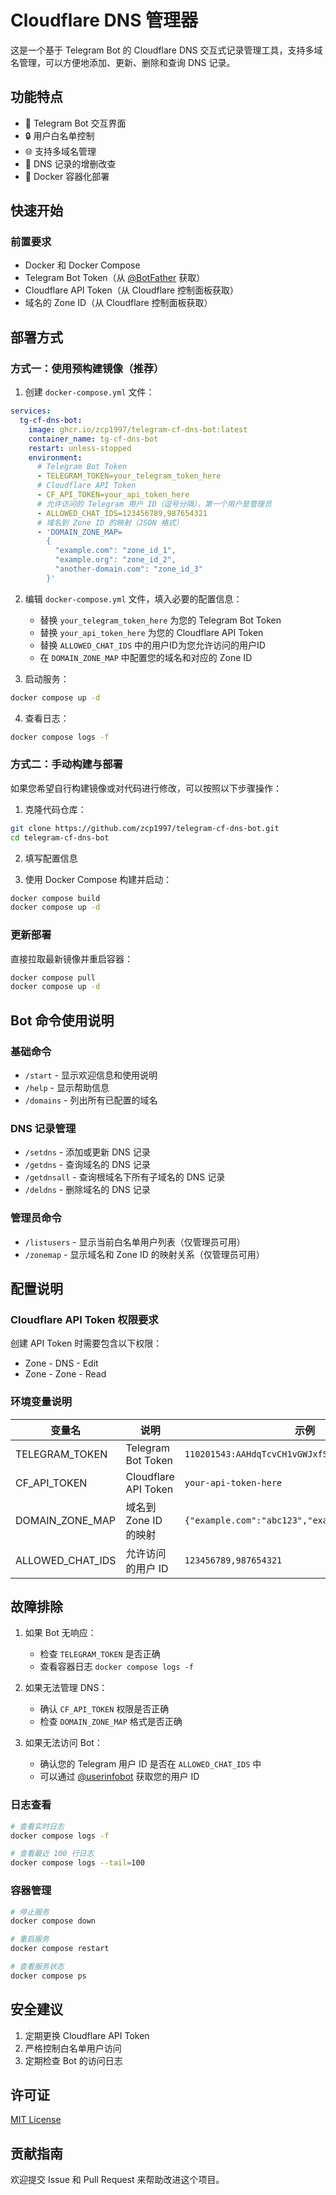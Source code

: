 # Cloudflare DNS 管理器

这是一个基于 Telegram Bot 的 Cloudflare DNS 交互式记录管理工具，支持多域名管理，可以方便地添加、更新、删除和查询 DNS 记录。

## 功能特点

- 🤖 Telegram Bot 交互界面
- 🔒 用户白名单控制
- 🌐 支持多域名管理
- 📝 DNS 记录的增删改查
- 🐳 Docker 容器化部署

## 快速开始

### 前置要求

- Docker 和 Docker Compose
- Telegram Bot Token（从 [@BotFather](https://t.me/BotFather) 获取）
- Cloudflare API Token（从 Cloudflare 控制面板获取）
- 域名的 Zone ID（从 Cloudflare 控制面板获取）

## 部署方式

### 方式一：使用预构建镜像（推荐）

1. 创建 `docker-compose.yml` 文件：

```yaml
services:
  tg-cf-dns-bot:
    image: ghcr.io/zcp1997/telegram-cf-dns-bot:latest
    container_name: tg-cf-dns-bot
    restart: unless-stopped
    environment:
      # Telegram Bot Token
      - TELEGRAM_TOKEN=your_telegram_token_here
      # Cloudflare API Token
      - CF_API_TOKEN=your_api_token_here
      # 允许访问的 Telegram 用户 ID（逗号分隔），第一个用户是管理员
      - ALLOWED_CHAT_IDS=123456789,987654321
      # 域名到 Zone ID 的映射（JSON 格式）
      - 'DOMAIN_ZONE_MAP=
        {
          "example.com": "zone_id_1",
          "example.org": "zone_id_2",
          "another-domain.com": "zone_id_3"
        }'
```

2. 编辑 `docker-compose.yml` 文件，填入必要的配置信息：
   - 替换 `your_telegram_token_here` 为您的 Telegram Bot Token
   - 替换 `your_api_token_here` 为您的 Cloudflare API Token
   - 替换 `ALLOWED_CHAT_IDS` 中的用户ID为您允许访问的用户ID
   - 在 `DOMAIN_ZONE_MAP` 中配置您的域名和对应的 Zone ID

3. 启动服务：
```bash
docker compose up -d
```

4. 查看日志：
```bash
docker compose logs -f
```

### 方式二：手动构建与部署
如果您希望自行构建镜像或对代码进行修改，可以按照以下步骤操作：

1. 克隆代码仓库：
```bash
git clone https://github.com/zcp1997/telegram-cf-dns-bot.git
cd telegram-cf-dns-bot
```

2. 填写配置信息

3. 使用 Docker Compose 构建并启动：
```bash
docker compose build
docker compose up -d
```

### 更新部署

直接拉取最新镜像并重启容器：
```bash
docker compose pull
docker compose up -d
```

## Bot 命令使用说明

### 基础命令

- `/start` - 显示欢迎信息和使用说明
- `/help` - 显示帮助信息
- `/domains` - 列出所有已配置的域名

### DNS 记录管理

- `/setdns` - 添加或更新 DNS 记录
- `/getdns` - 查询域名的 DNS 记录
- `/getdnsall` - 查询根域名下所有子域名的 DNS 记录
- `/deldns` - 删除域名的 DNS 记录

### 管理员命令

- `/listusers` - 显示当前白名单用户列表（仅管理员可用）
- `/zonemap` - 显示域名和 Zone ID 的映射关系（仅管理员可用）

## 配置说明

### Cloudflare API Token 权限要求

创建 API Token 时需要包含以下权限：
- Zone - DNS - Edit
- Zone - Zone - Read

### 环境变量说明

| 变量名 | 说明 | 示例 |
|--------|------|------|
| TELEGRAM_TOKEN | Telegram Bot Token | `110201543:AAHdqTcvCH1vGWJxfSeofSAs0K5PALDsaw` |
| CF_API_TOKEN | Cloudflare API Token | `your-api-token-here` |
| DOMAIN_ZONE_MAP | 域名到 Zone ID 的映射 | `{"example.com":"abc123","example.org":"def456"}` |
| ALLOWED_CHAT_IDS | 允许访问的用户 ID | `123456789,987654321` |

## 故障排除

1. 如果 Bot 无响应：
   - 检查 `TELEGRAM_TOKEN` 是否正确
   - 查看容器日志 `docker compose logs -f`

2. 如果无法管理 DNS：
   - 确认 `CF_API_TOKEN` 权限是否正确
   - 检查 `DOMAIN_ZONE_MAP` 格式是否正确

3. 如果无法访问 Bot：
   - 确认您的 Telegram 用户 ID 是否在 `ALLOWED_CHAT_IDS` 中
   - 可以通过 [@userinfobot](https://t.me/userinfobot) 获取您的用户 ID

### 日志查看
```bash
# 查看实时日志
docker compose logs -f

# 查看最近 100 行日志
docker compose logs --tail=100
```

### 容器管理
```bash
# 停止服务
docker compose down

# 重启服务
docker compose restart

# 查看服务状态
docker compose ps
```

## 安全建议

1. 定期更换 Cloudflare API Token
2. 严格控制白名单用户访问
3. 定期检查 Bot 的访问日志

## 许可证

[MIT License](LICENSE)

## 贡献指南

欢迎提交 Issue 和 Pull Request 来帮助改进这个项目。
